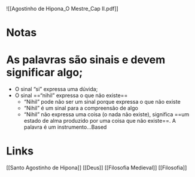![[Agostinho de Hipona_O Mestre_Cap II.pdf]]

# Notas

# As palavras são sinais e devem significar algo;

- O sinal “si” expressa uma dúvida;
- O sinal ==“nihil” expressa o que não existe==
	- “Nihil” pode não ser um sinal porque expressa o que não existe
	- “Nihil” é um sinal para a compreensão de algo
	- “Nihil” não expressa uma coisa (o nada não existe), significa ==um estado de alma produzido por uma coisa que não existe==.
A palavra é um instrumento...Based

# Links
[[Santo Agostinho de Hipona]]
[[Deus]]
[[Filosofia Medieval]]
[[Filosofia]]
